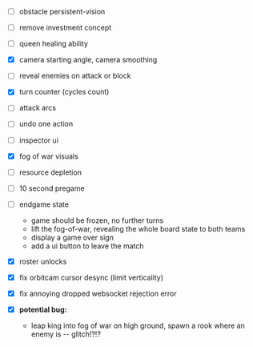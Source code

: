 
- [ ] obstacle persistent-vision
- [ ] remove investment concept
- [ ] queen healing ability
- [x] camera starting angle, camera smoothing
- [ ] reveal enemies on attack or block
- [x] turn counter (cycles count)
- [ ] attack arcs
- [ ] undo one action
- [ ] inspector ui
- [x] fog of war visuals
- [ ] resource depletion
- [ ] 10 second pregame
- [ ] endgame state
  - game should be frozen, no further turns
  - lift the fog-of-war, revealing the whole board state to both teams
  - display a game over sign
  - add a ui button to leave the match

- [x] roster unlocks
- [x] fix orbitcam cursor desync (limit verticality)
- [x] fix annoying dropped websocket rejection error
- [x] **potential bug:**
  - leap king into fog of war on high ground, spawn a rook where an enemy is -- glitch!?!?

